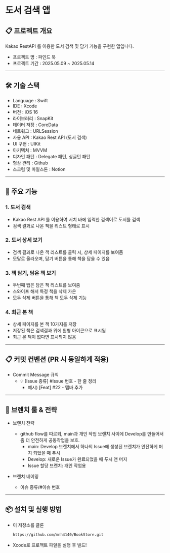 # 도서 검색 앱

## 📋 프로젝트 개요
Kakao RestAPI 를 이용한 도서 검색 및 담기 기능을 구현한 앱입니다.
- 프로젝트 명 : 파인드 북
- 프로젝트 기간 : 2025.05.09 ~ 2025.05.14
---

## 🛠️ 기술 스택
- Language : Swift
- IDE : Xcode
- 버전 : iOS 16
- 라이브러리 : SnapKit
- 데이터 저장 : CoreData
- 네트워크 : URLSession
- 사용 API : Kakao Rest API (도서 검색)
- UI 구현 : UIKit
- 아키텍처 : MVVM
- 디자인 패턴 : Delegate 패턴, 싱글턴 패턴
- 형상 관리 : Github
- 스크럼 및 마일스톤 : Notion

---

## 📱 주요 기능
### 1. 도서 검색
- Kakao Rest API 를 이용하여 서치 바에 입력한 검색어로 도서를 검색
- 검색 결과로 나온 책을 리스트 형태로 표시
### 2. 도서 상세 보기
- 검색 결과로 나온 책 리스트를 클릭 시, 상세 페이지를 보여줌
- 모달로 올라오며, 담기 버튼을 통해 책을 담을 수 있음
### 3. 책 담기, 담은 책 보기
- 두번째 탭은 담은 책 리스트를 보여줌
- 스와이프 해서 특정 책을 삭제 가은
- 모두 삭제 버튼을 통해 책 모두 삭제 기능
### 4. 최근 본 책
- 상세 페이지를 본 책 10가지를 저장
- 저장된 책은 검색결과 위에 원형 아이콘으로 표시됨
- 최근 본 책이 없다면 표시되지 않음
---

## 📋 커밋 컨벤션 (PR 시 동일하게 적용)
- Commit Message 규칙
  - 💡 [Issue 종류] #Issue 번호 - 한 줄 정리
    - 예시) [Feat] #22 - 탭바 추가

---

## 📌 브렌치 룰 & 전략
- 브랜치 전략
    - github flow를 따르되, main과 개인 작업 브랜치 사이에 Develop를 만들어서 좀 더 안전하게 공동작업을 보호.
        - main: Develop 브랜치에서 하나의 Issue에 생성된 브랜치가 안전하게 머지 되었을 때 푸시
        - Develop: 새로운 Issue가 완료되었을 때 푸시 앤 머지
        - Issue 할당 브랜치: 개인 작업용
        
- 브랜치 네이밍
    - 이슈 종류/#이슈 번호
 
---

## 📦 설치 및 실행 방법
- 이 저장소를 클론
  ```bash
  https://github.com/mnh4140/BookStore.git
  ```
- Xcode로 프로젝트 파일을 실행 후 빌드!
